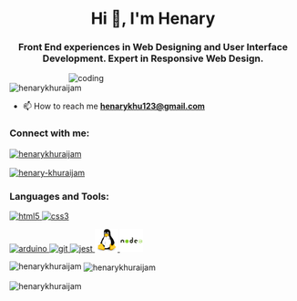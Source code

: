 <h1 align="center">Hi 👋, I'm Henary</h1>
<h3 align="center">Front End experiences in Web Designing and User Interface Development. Expert in Responsive Web Design.</h3>

<img align="right" alt="coding" width="400" src="https://user-images.githubusercontent.com/47133456/231853535-80b870e6-88f0-4e2a-a48c-7ea9adc0c290.png">


<p align="left"> <img src="https://komarev.com/ghpvc/?username=henarykhuraijam&label=Profile%20views&color=0e75b6&style=flat" alt="henarykhuraijam" /> </p>

- 📫 How to reach me **henarykhu123@gmail.com**

<h3 align="left">Connect with me:</h3>
<p align="left">
<a href="https://twitter.com/henarykhuraijam" target="blank"><img align="center" src="https://user-images.githubusercontent.com/47133456/231857331-6048315d-b2b2-475e-82da-61622f2e06fb.png" 
alt="henarykhuraijam" height="30" width="40" /></a>
    
<a href="https://linkedin.com/in/henary-khuraijam" target="blank"><img align="center" src="https://user-images.githubusercontent.com/47133456/231857219-4a6662c4-dd42-4ed8-b6ca-0349386d34bd.png" 
alt="henary-khuraijam" height="30" width="40" /></a>
</p>

<h3 align="left">Languages and Tools:</h3>
<p align="left"> 
  <a href="https://www.w3.org/html/" target="_blank" rel="noreferrer"> <img src="https://user-images.githubusercontent.com/47133456/231858632-0432fb0a-d9bd-4b2e-b021-b57cadd58a3f.png" alt="html5" width="40" height="40"/> </a>
  <a href="https://www.w3schools.com/css/" target="_blank" rel="noreferrer"> <img src="https://user-images.githubusercontent.com/47133456/231858277-4c07079f-ba1b-42be-935f-a6c8e4c72c9b.png" alt="css3" width="40" height="40"/> </a> 
   
  <a href="https://www.arduino.cc/" target="_blank" rel="noreferrer"> <img src="https://cdn.worldvectorlogo.com/logos/arduino-1.svg" alt="arduino" width="40" height="40"/> </a> 
  <a href="https://git-scm.com/" target="_blank" rel="noreferrer"> <img src="https://www.vectorlogo.zone/logos/git-scm/git-scm-icon.svg" alt="git" width="40" height="40"/> </a> <a href="https://jestjs.io" target="_blank" rel="noreferrer"> <img src="https://www.vectorlogo.zone/logos/jestjsio/jestjsio-icon.svg" alt="jest" width="40" height="40"/> </a> <a href="https://www.linux.org/" target="_blank" rel="noreferrer"> <img src="https://raw.githubusercontent.com/devicons/devicon/master/icons/linux/linux-original.svg" alt="linux" width="40" height="40"/> </a> <a href="https://nodejs.org" target="_blank" rel="noreferrer"> <img src="https://raw.githubusercontent.com/devicons/devicon/master/icons/nodejs/nodejs-original-wordmark.svg" alt="nodejs" width="40" height="40"/> </a> </p>

<p><img align="left" src="https://github-readme-stats.vercel.app/api/top-langs?username=henarykhuraijam&show_icons=true&locale=en&layout=compact" alt="henarykhuraijam" /></p>

<p>&nbsp;<img align="center" src="https://github-readme-stats.vercel.app/api?username=henarykhuraijam&show_icons=true&locale=en" alt="henarykhuraijam" /></p>

<p><img align="center" src="https://github-readme-streak-stats.herokuapp.com/?user=henarykhuraijam&" alt="henarykhuraijam" /></p>
